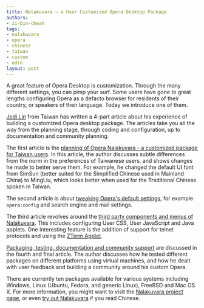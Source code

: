 ```yaml
---
title: Nalakuvara — a User Customized Opera Desktop Package
authors:
- zi-bin-cheah
tags:
- nalakuvara
- opera
- chinese
- taiwan
- custom
- odin
layout: post
---
```

<p>
A great feature of Opera Desktop is customization. Through the many different settings, you can pimp your surf. Some users have gone to great lengths configuring Opera as a defacto browser for residents of their country, or speakers of their language. Today we introduce one of them.
</p>
<p>
<a href="http://jedi.org/blog/">Jedi Lin</a> from Taiwan has written a 4-part article about his experience of building a customized Opera desktop package. The articles take you all the way from the planning stage, through coding and configuration, up to documentation and community planning.
</p>
<p>
The first article is the <a href="http://dev.opera.com/articles/view/building-opera-nalakuvara-part-1/">planning of Opera Nalakuvara - a customized package for Taiwan users</a>. In this article, the author discusses subtle differences from the norm in the preferences of Taiwanese users, and shows changes he made to better serve them. For example, he changed the default UI font from SimSun (better suited for the Simplified Chinese used in Mainland China) to MingLiu, which looks better when used for the Traditional Chinese spoken in Taiwan.
</p>
<p>
The second article is about <a href="http://dev.opera.com/articles/view/building-opera-nalakuvara-part-2/">tweaking Opera&#39;s default settings</a>, for example <code>opera:config</code> and search engine and mail settings.
</p>
<p>
The third article revolves around the <a href="http://dev.opera.com/articles/view/building-opera-nalakuvara-part-3/">third party components and menus of Nalakuvara</a>. This includes configuring User CSS, User JavaScript and Java applets. One interesting feature is the addition of support for telnet protocols <code><a href="" target="_blank"></a></code> and <code><a href="" target="_blank"></a></code> using the <a href="http://zterm.applet.googlepages.com/index.html">ZTerm Applet</a>.
</p>
<p>
<a href="http://dev.opera.com/articles/view/building-opera-nalakuvara-part-4/">Packaging, testing, documentation and community support</a> are discussed in the fourth and final article. The author discusses how he tested different packages on different platforms using virtual machines, and how he dealt with user feedback and building a community around his custom Opera.
</p>
<p>
There are currently ten packages available for various systems including Windows, Linux (Ubuntu, Fedora, and generic Linux), FreeBSD and Mac OS X. For more information, you might want to visit the <a href="http://jedi.org/p4/Opera/pub/">Nalakuvara project page</a>, or even <a href="http://jedi.org/p4/Opera/pub/download.html">try out Nalakuvara</a> if you read Chinese.
</p>
